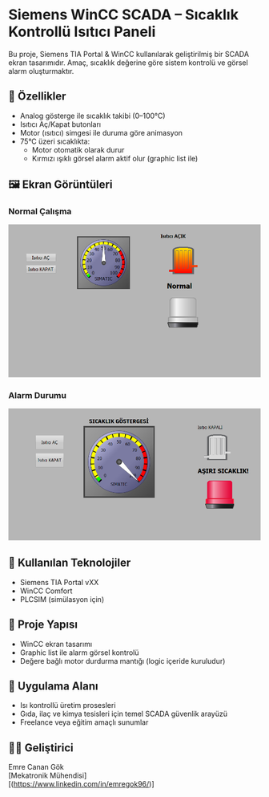 # Siemens WinCC SCADA – Sıcaklık Kontrollü Isıtıcı Paneli

Bu proje, Siemens TIA Portal & WinCC kullanılarak geliştirilmiş bir SCADA ekran tasarımıdır. Amaç, sıcaklık değerine göre sistem kontrolü ve görsel alarm oluşturmaktır.

## 🎯 Özellikler
- Analog gösterge ile sıcaklık takibi (0–100°C)
- Isıtıcı Aç/Kapat butonları
- Motor (ısıtıcı) simgesi ile duruma göre animasyon
- 75°C üzeri sıcaklıkta:
  - Motor otomatik olarak durur
  - Kırmızı ışıklı görsel alarm aktif olur (graphic list ile)
  
## 🖼️ Ekran Görüntüleri

### Normal Çalışma
![Panel Normal](screenshots/panel.png)

### Alarm Durumu
![Panel Alarm](screenshots/panel_alarm.png)

## 🔧 Kullanılan Teknolojiler
- Siemens TIA Portal vXX
- WinCC Comfort
- PLCSIM (simülasyon için)

## 📁 Proje Yapısı
- WinCC ekran tasarımı
- Graphic list ile alarm görsel kontrolü
- Değere bağlı motor durdurma mantığı (logic içeride kuruludur)

## 🚀 Uygulama Alanı
- Isı kontrollü üretim prosesleri
- Gıda, ilaç ve kimya tesisleri için temel SCADA güvenlik arayüzü
- Freelance veya eğitim amaçlı sunumlar

## 👨‍💻 Geliştirici
Emre Canan Gök  
[Mekatronik Mühendisi]  
[(https://www.linkedin.com/in/emregok96/)]  
